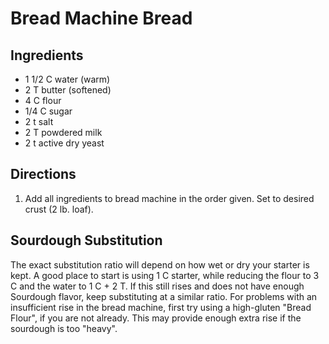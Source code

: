 # Bread Machine Bread #

## Ingredients ##
*	1 1/2	C	water (warm)
*	2		T	butter (softened)
*	4		C	flour
*	1/4		C	sugar
*	2		t	salt
*	2		T	powdered milk
*	2		t	active dry yeast

## Directions ##
1.	Add all ingredients to bread machine in the order given. Set to desired crust (2 lb. loaf).

## Sourdough Substitution ##
The exact substitution ratio will depend on how wet or dry your starter is kept.
A good place to start is using 1 C starter, while reducing the flour to 3 C and the water to 1 C + 2 T.
If this still rises and does not have enough Sourdough flavor, keep substituting at a similar ratio.
For problems with an insufficient rise in the bread machine, first try using a high-gluten "Bread Flour",
if you are not already. This may provide enough extra rise if the sourdough is too "heavy".
